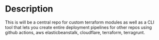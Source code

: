 # Description 

This is will be a central repo for custom terraform modules as well as a CLI tool that lets you create entire deployment pipelines for other repos using github actions, aws elasticbeanstalk, cloudflare,  terraform, terragrunt.